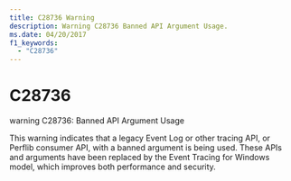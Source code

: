```yaml
---
title: C28736 Warning
description: Warning C28736 Banned API Argument Usage.
ms.date: 04/20/2017
f1_keywords: 
  - "C28736"
---
```


# C28736

warning C28736: Banned API Argument Usage

This warning indicates that a legacy Event Log or other tracing API, or Perflib consumer API, with a banned argument is being used. These APIs and arguments have been replaced by the Event Tracing for Windows model, which improves both performance and security.
